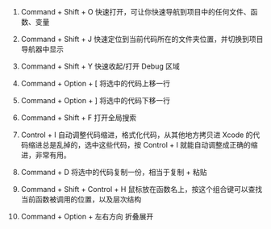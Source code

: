 1. Command + Shift + O
快速打开，可让你快速导航到项目中的任何文件、函数、变量
2. Command + Shift + J
快速定位到当前代码所在的文件夹位置，并切换到项目导航器中显示
3. Command + Shift + Y
快速收起/打开 Debug 区域
4. Command + Option + [
将选中的代码上移一行
5. Command + Option + ]
将选中的代码下移一行

6. Command + Shift + F
打开全局搜索
7. Control + I
自动调整代码缩进，格式化代码，从其他地方拷贝进 Xcode 的代码缩进总是乱掉的，选中这些代码，按 Control + I 就能自动调整成正确的缩进，非常有用。
8. Command + D
将选中的代码复制一份，相当于复制 + 粘贴
9. Command + Shift + Control + H
鼠标放在函数名上，按这个组合键可以查找当前函数被调用的位置，以及层次结构
10. Command + Option + 左右方向
折叠展开 

